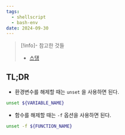 ```yaml
---
tags:
  - shellscript
  - bash-env
date: 2024-09-30
---
```

> [!info]- 참고한 것들
> - [스댕](https://superuser.com/a/154338)

## TL;DR

- 환경변수를 해제할 때는 `unset` 을 사용하면 된다.

```bash
unset ${VARIABLE_NAME}
```

- 함수를 해제할 때는 `-f` 옵션을 사용하면 된다.

```bash
unset -f ${FUNCTION_NAME}
```
